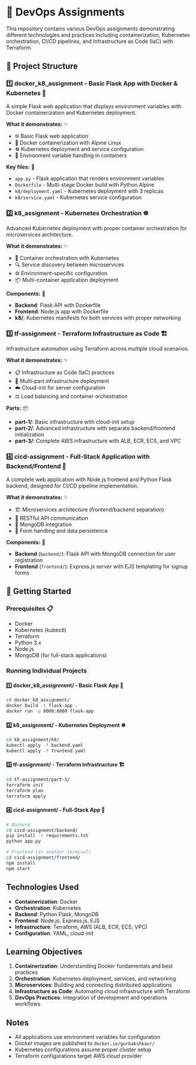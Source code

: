 # 🚀 DevOps Assignments

This repository contains various DevOps assignments demonstrating different technologies and practices including containerization, Kubernetes orchestration, CI/CD pipelines, and Infrastructure as Code (IaC) with Terraform.

## 📁 Project Structure

### 1️⃣ docker_k8_assignment - Basic Flask App with Docker & Kubernetes 🐍
A simple Flask web application that displays environment variables with Docker containerization and Kubernetes deployment.

**What it demonstrates:** ✨
- 🌐 Basic Flask web application
- 🐳 Docker containerization with Alpine Linux
- ☸️ Kubernetes deployment and service configuration
- 🔧 Environment variable handling in containers

**Key files:** 📂
- `app.py` - Flask application that renders environment variables
- `Dockerfile` - Multi-stage Docker build with Python Alpine
- `k8/deployment.yaml` - Kubernetes deployment with 3 replicas
- `k8/service.yaml` - Kubernetes service configuration


### 2️⃣ k8_assignment - Kubernetes Orchestration ☸️
Advanced Kubernetes deployment with proper container orchestration for microservices architecture.

**What it demonstrates:** ✨
- 🎯 Container orchestration with Kubernetes
- 🔍 Service discovery between microservices
- ⚙️ Environment-specific configuration
- 📦 Multi-container application deployment

**Components:** 🧩
- **Backend**: Flask API with Dockerfile
- **Frontend**: Node.js app with Dockerfile
- **k8/**: Kubernetes manifests for both services with proper networking

### 3️⃣ tf-assignment - Terraform Infrastructure as Code 🏗️
Infrastructure automation using Terraform across multiple cloud scenarios.

**What it demonstrates:** ✨
- 📋 Infrastructure as Code (IaC) practices
- 🔄 Multi-part infrastructure deployment
- ☁️ Cloud-init for server configuration
- ⚖️ Load balancing and container orchestration

**Parts:** 📦
- **part-1/**: Basic infrastructure with cloud-init setup
- **part-2/**: Advanced infrastructure with separate backend/frontend initialization
- **part-3/**: Complete AWS infrastructure with ALB, ECR, ECS, and VPC

### 4️⃣ cicd-assignment - Full-Stack Application with Backend/Frontend 🔄
A complete web application with Node.js frontend and Python Flask backend, designed for CI/CD pipeline implementation.

**What it demonstrates:** ✨
- 🏗️ Microservices architecture (frontend/backend separation)
- 🔗 RESTful API communication
- 🍃 MongoDB integration
- 📝 Form handling and data persistence

**Components:** 🧩
- **Backend** (`backend/`): Flask API with MongoDB connection for user registration
- **Frontend** (`frontend/`): Express.js server with EJS templating for signup forms

## 🚀 Getting Started

### Prerequisites 📋
- Docker
- Kubernetes (kubectl)
- Terraform
- Python 3.x
- Node.js
- MongoDB (for full-stack applications)

### Running Individual Projects

#### 1️⃣ docker_k8_assignment/ - Basic Flask App 🐍
```bash
cd docker_k8_assignment/
docker build -t flask-app .
docker run -p 8000:8000 flask-app
```

#### 2️⃣ k8_assignment/ - Kubernetes Deployment ☸️
```bash
cd k8_assignment/k8/
kubectl apply -f backend.yaml
kubectl apply -f frontend.yaml
```

#### 3️⃣ tf-assignment/ - Terraform Infrastructure 🏗️
```bash
cd tf-assignment/part-1/
terraform init
terraform plan
terraform apply
```

#### 4️⃣ cicd-assignment/ - Full-Stack App 🔄
```bash
# Backend
cd cicd-assignment/backend/
pip install -r requirements.txt
python app.py

# Frontend (in another terminal)
cd cicd-assignment/frontend/
npm install
npm start
```

## Technologies Used

- **Containerization**: Docker
- **Orchestration**: Kubernetes
- **Backend**: Python Flask, MongoDB
- **Frontend**: Node.js, Express.js, EJS
- **Infrastructure**: Terraform, AWS (ALB, ECR, ECS, VPC)
- **Configuration**: YAML, cloud-init

## Learning Objectives

1. **Containerization**: Understanding Docker fundamentals and best practices
2. **Orchestration**: Kubernetes deployment, services, and networking
3. **Microservices**: Building and connecting distributed applications
4. **Infrastructure as Code**: Automating cloud infrastructure with Terraform
5. **DevOps Practices**: Integration of development and operations workflows

## Notes

- All applications use environment variables for configuration
- Docker images are published to `docker.io/gurbakshkaur/`
- Kubernetes configurations assume proper cluster setup
- Terraform configurations target AWS cloud provider
